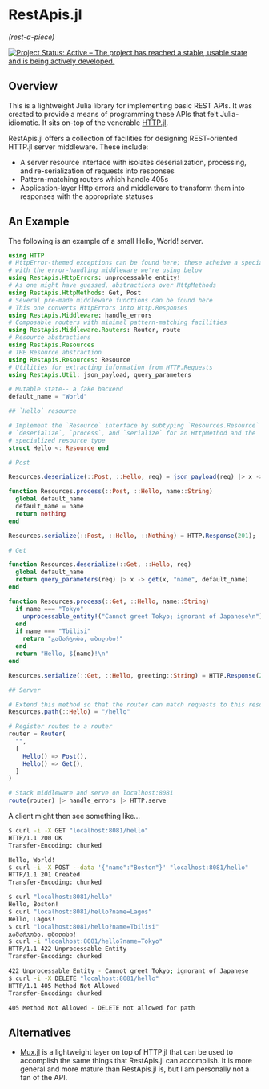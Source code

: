 # RestApis.jl 
_(rest-a-piece)_

[![Project Status: Active – The project has reached a stable, usable state and is being actively developed.](https://www.repostatus.org/badges/latest/active.svg)](https://www.repostatus.org/#active)

## Overview
This is a lightweight Julia library for implementing basic REST APIs. It was created to provide a means of programming these APIs that felt Julia-idiomatic. It sits on-top of the venerable [HTTP.jl](https://github.com/JuliaWeb/HTTP.jl).

RestApis.jl offers a collection of facilities for designing REST-oriented HTTP.jl server middleware. These include:
- A server resource interface with isolates deserialization, processing, and re-serialization of requests into responses
- Pattern-matching routers which handle 405s
- Application-layer Http errors and middleware to transform them into responses with the appropriate statuses

## An Example
The following is an example of a small Hello, World! server.

```julia
using HTTP
# HttpError-themed exceptions can be found here; these acheive a special synergy
# with the error-handling middleware we're using below
using RestApis.HttpErrors: unprocessable_entity!
# As one might have guessed, abstractions over HttpMethods
using RestApis.HttpMethods: Get, Post
# Several pre-made middleware functions can be found here
# This one converts HttpErrors into Http.Responses
using RestApis.Middleware: handle_errors
# Composable routers with minimal pattern-matching facilities
using RestApis.Middleware.Routers: Router, route
# Resource abstractions
using RestApis.Resources
# THE Resource abstraction
using RestApis.Resources: Resource
# Utilities for extracting information from HTTP.Requests
using RestApis.Util: json_payload, query_parameters

# Mutable state-- a fake backend
default_name = "World"

## `Hello` resource

# Implement the `Resource` interface by subtyping `Resources.Resource` and extending
# `deserialize`, `process`, and `serialize` for an HttpMethod and the
# specialized resource type
struct Hello <: Resource end

# Post

Resources.deserialize(::Post, ::Hello, req) = json_payload(req) |> x -> x[:name]

function Resources.process(::Post, ::Hello, name::String)
  global default_name
  default_name = name
  return nothing
end

Resources.serialize(::Post, ::Hello, ::Nothing) = HTTP.Response(201);

# Get

function Resources.deserialize(::Get, ::Hello, req)
  global default_name
  return query_parameters(req) |> x -> get(x, "name", default_name)
end

function Resources.process(::Get, ::Hello, name::String)
  if name === "Tokyo"
    unprocessable_entity!("Cannot greet Tokyo; ignorant of Japanese\n")
  end
  if name === "Tbilisi"
    return "გამარჯობა, თბილისი!"
  end
  return "Hello, $(name)!\n"
end

Resources.serialize(::Get, ::Hello, greeting::String) = HTTP.Response(200, greeting)

## Server

# Extend this method so that the router can match requests to this resource
Resources.path(::Hello) = "/hello"

# Register routes to a router
router = Router(
  "",
  [
    Hello() => Post(), 
    Hello() => Get(),
  ]
)

# Stack middleware and serve on localhost:8081
route(router) |> handle_errors |> HTTP.serve
```

A client might then see something like...
```bash
$ curl -i -X GET "localhost:8081/hello"
HTTP/1.1 200 OK
Transfer-Encoding: chunked

Hello, World!
$ curl -i -X POST --data '{"name":"Boston"}' "localhost:8081/hello"
HTTP/1.1 201 Created
Transfer-Encoding: chunked

$ curl "localhost:8081/hello"
Hello, Boston!
$ curl "localhost:8081/hello?name=Lagos"
Hello, Lagos!
$ curl "localhost:8081/hello?name=Tbilisi"
გამარჯობა, თბილისი!
$ curl -i "localhost:8081/hello?name=Tokyo"
HTTP/1.1 422 Unprocessable Entity
Transfer-Encoding: chunked

422 Unprocessable Entity - Cannot greet Tokyo; ignorant of Japanese
$ curl -i -X DELETE "localhost:8081/hello"
HTTP/1.1 405 Method Not Allowed
Transfer-Encoding: chunked

405 Method Not Allowed - DELETE not allowed for path
```
## Alternatives

- [Mux.jl](https://github.com/JuliaWeb/Mux.jl) is a lightweight layer on top of HTTP.jl that can be used to accomplish the same things that RestApis.jl can accomplish. It is more general and more mature than RestApis.jl is, but I am personally not a fan of the API.
